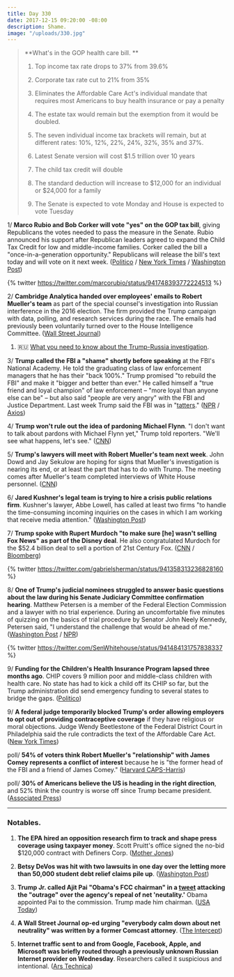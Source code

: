 ```yaml
---
title: Day 330
date: 2017-12-15 09:20:00 -08:00
description: Shame.
image: "/uploads/330.jpg"
---
```


> **What's in the GOP health care bill. **
>
> 1. Top income tax rate drops to 37% from 39.6%
>
> 2. Corporate tax rate cut to 21% from 35%
>
> 3. Eliminates the Affordable Care Act's individual mandate that requires most Americans to buy health insurance or pay a penalty
>
> 4. The estate tax would remain but the exemption from it would be doubled.
>
> 5. The seven individual income tax brackets will remain, but at  different rates: 10%, 12%, 22%, 24%, 32%, 35% and 37%.
>
> 6. Latest Senate version will cost $1.5 trillion over 10 years
>
> 7. The child tax credit will double 
>
> 8. The standard deduction will increase to $12,000 for an individual or $24,000 for a family
>
> 9. The Senate is expected to vote Monday and House is expected to vote Tuesday

1/ **Marco Rubio and Bob Corker will vote "yes" on the GOP tax bill**, giving Republicans the votes needed to pass the measure in the Senate. Rubio announced his support after Republican leaders agreed to expand the Child Tax Credit for low and middle-income families. Corker called the bill a "once-in-a-generation opportunity." Republicans will release the bill's text today and will vote on it next week. ([Politico](https://www.politico.com/story/2017/12/15/republican-tax-bill-changes-297784) / [New York Times](https://www.nytimes.com/2017/12/15/us/politics/republican-tax-bill.html) / [Washington Post](https://www.washingtonpost.com/business/economy/rubio-pushes-leadership-on-help-for-poor-families-with-tax-vote-hanging-in-the-balance/2017/12/15/ecb87942-e1a6-11e7-8679-a9728984779c_story.html))

{% twitter https://twitter.com/marcorubio/status/941748393772224513 %}

2/ **Cambridge Analytica handed over employees' emails to Robert Mueller's team** as part of the special counsel's investigation into Russian interference in the 2016 election. The firm provided the Trump campaign with data, polling, and research services during the race. The emails had previously been voluntarily turned over to the House Intelligence Committee. ([Wall Street Journal](https://www.wsj.com/articles/mueller-sought-emails-of-trump-campaign-data-firm-1513296899))

1. 🇷🇺 [What you need to know about the Trump-Russia investigation](https://whatthefuckjusthappenedtoday.com/trump-russia-investigation/).

3/ **Trump called the FBI a "shame" shortly before speaking** at the FBI's National Academy. He told the graduating class of law enforcement managers that he has their "back 100%." Trump promised "to rebuild the FBI" and make it "bigger and better than ever." He called himself a "true friend and loyal champion" of law enforcement – "more loyal than anyone else can be" – but also said "people are very angry" with the FBI and Justice Department. Last week Trump said the FBI was in "[tatters](https://whatthefuckjusthappenedtoday.com/2017/12/04/day-319/)." ([NPR](https://www.npr.org/2017/12/15/570868360/after-months-of-withering-criticism-trump-prepares-to-visit-fbi) / [Axios](https://www.axios.com/trump-tells-fbi-graduates-he-has-their-back-100-percent-2517682727.html))

4/ **Trump won't rule out the idea of pardoning Michael Flynn**. "I don't want to talk about pardons with Michael Flynn yet," Trump told reporters. "We'll see what happens, let's see." ([CNN](https://www.cnn.com/2017/12/15/politics/donald-trump-michael-flynn-pardon/index.html))

5/ **Trump's lawyers will meet with Robert Mueller's team next week**. John Dowd and Jay Sekulow are hoping for signs that Mueller's investigation is nearing its end, or at least the part that has to do with Trump. The meeting comes after Mueller's team completed interviews of White House personnel. ([CNN](https://www.cnn.com/2017/12/15/politics/trump-lawyers-special-counsel-meeting/index.html))

6/ **Jared Kushner's legal team is trying to hire a crisis public relations firm**. Kushner's lawyer, Abbe Lowell, has called at least two firms "to handle the time-consuming incoming inquiries on the cases in which I am working that receive media attention." ([Washington Post](https://www.washingtonpost.com/politics/kushners-legal-team-looks-to-hire-crisis-public-relations-firm/2017/12/15/6fbf144c-e1c3-11e7-9eb6-e3c7ecfb4638_story.html))

7/ **Trump spoke with Rupert Murdoch "to make sure \[he\] wasn't selling Fox News" as part of the Disney deal**. He also congratulated Murdoch for the $52.4 billion deal to sell a portion of 21st Century Fox. ([CNN](http://money.cnn.com/2017/12/14/media/donald-trump-rupert-murdoch-disney-21st-century-fox/index.html) / [Bloomberg](https://www.bloomberg.com/news/articles/2017-12-14/trump-called-murdoch-to-congratulate-him-on-disney-deal))

{% twitter https://twitter.com/gabrielsherman/status/941358313236828160 %}

8/ **One of Trump's judicial nominees struggled to answer basic questions about the law during his Senate Judiciary Committee confirmation hearing**. Matthew Petersen is a member of the Federal Election Commission and a lawyer with no trial experience. During an uncomfortable five minutes of quizzing on the basics of trial procedure by Senator John Neely Kennedy, Petersen said, "I understand the challenge that would be ahead of me." ([Washington Post](https://www.washingtonpost.com/news/morning-mix/wp/2017/12/15/trump-judicial-nominee-fumbles-basic-questions-about-the-law/) / [NPR](https://www.npr.org/2017/12/15/571060681/video-shows-trump-judicial-nominee-unable-to-answer-basic-questions-of-law))

{% twitter https://twitter.com/SenWhitehouse/status/941484131757838337 %}

9/ **Funding for the Children's Health Insurance Program lapsed three months ago**. CHIP covers 9 million poor and middle-class children with health care. No state has had to kick a child off its CHIP so far, but the Trump administration did send emergency funding to several states to bridge the gaps. ([Politico](https://www.politico.com/story/2017/12/15/chip-health-program-partisan-washington-228407))

9/ **A federal judge temporarily blocked Trump's order allowing employers to opt out of providing contraceptive coverage** if they have religious or moral objections. Judge Wendy Beetlestone of the Federal District Court in Philadelphia said the rule contradicts the text of the Affordable Care Act. ([New York Times](https://www.nytimes.com/2017/12/15/us/politics/obamacare-birth-control-trump.html))

poll/ **54% of voters think Robert Mueller's "relationship" with James Comey represents a conflict of interest** because he is "the former head of the FBI and a friend of James Comey." ([Harvard CAPS-Harris](http://harvardharrispoll.com/))

poll/ **30% of Americans believe the US is heading in the right direction**, and 52% think the country is worse off since Trump became president. ([Associated Press](https://www.apnews.com/9079eca84bc542a7bdd79b65fae1e53f/Americans-pessimistic-about-Trump,-country:-AP-NORC-Poll))

---

### Notables.

1. **The EPA hired an opposition research firm to track and shape press coverage using taxpayer money**. Scott Pruitt's office signed the no-bid $120,000 contract with Definers Corp. ([Mother Jones](http://www.motherjones.com/politics/2017/12/the-epa-hired-a-major-republican-opposition-research-firm-to-track-press-activity/))

2. **Betsy DeVos was hit with two lawsuits in one day over the letting more than 50,000 student debt relief claims pile up**. ([Washington Post](https://www.washingtonpost.com/news/grade-point/wp/2017/12/14/betsy-devos-hit-with-two-lawsuits-in-one-day-over-backlog-of-student-debt-relief-claims/))

3. **Trump Jr. called Ajit Pai "Obama's FCC chairman" in a [tweet](https://twitter.com/DonaldJTrumpJr/status/941467519222771713) attacking the "outrage" over the agency's repeal of net 'neutality.'** Obama appointed Pai to the commission. Trump made him chairman. ([USA Today](https://www.usatoday.com/story/news/politics/onpolitics/2017/12/15/trump-jr-tweet/954564001/))

4. **A Wall Street Journal op-ed urging "everybody calm down about net neutrality" was written by a former Comcast attorney**. ([The Intercept](https://theintercept.com/2017/12/14/that-net-neutrality-op-ed-in-the-wall-street-journal-was-written-by-a-comcast-attorney/))

5. **Internet traffic sent to and from Google, Facebook, Apple, and Microsoft was briefly routed through a previously unknown Russian Internet provider on Wednesday**. Researchers called it suspicious and intentional. ([Ars Technica](https://arstechnica.com/information-technology/2017/12/suspicious-event-routes-traffic-for-big-name-sites-through-russia/))